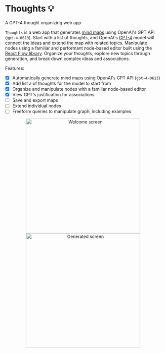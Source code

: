 # Thoughts 💡
A GPT-4 thought organizing web app

`Thoughts` is a web app that generates [mind maps](https://en.wikipedia.org/wiki/Mind_map) using OpenAI's GPT API (`gpt-4-0613`).
Start with a list of thoughts, and OpenAI's [GPT-4](https://openai.com/research/gpt-4) model will connect the ideas and extend the map with related topics.
Manipulate nodes using a familiar and performant node-based editor built using the [React Flow library](https://reactflow.dev).
Organize your thoughts, explore new topics through generation, and break down complex ideas and associations.

Features:
- [X] Automatically generate mind maps using OpenAI's GPT API (`gpt-4-0613`)
- [X] Add list a of thoughts for the model to start from
- [X] Organize and manipulate nodes with a familiar node-based editor
- [X] View GPT's justification for associations
- [ ] Save and export maps
- [ ] Extend individual nodes
- [ ] Freeform queries to manipulate graph, including examples

<p align="middle"> 
  <img align="center" width="370" alt="Welcome screen" src="https://github.com/po-gl/Thoughts/assets/42399205/54540dd3-0d31-4e6f-892c-863355cbe9b0">
  <img align="center" width="370" alt="Generated screen" src="https://github.com/po-gl/Thoughts/assets/42399205/723109fb-3b38-416a-a324-8932db8b85bb">
</p>
